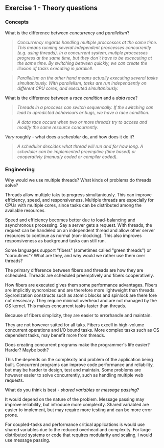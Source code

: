 Exercise 1 - Theory questions
-----------------------------

### Concepts

What is the difference between *concurrency* and *parallelism*?
> *Concurrency regards handling multiple proccesses at the same time. This means running several independent proccesses concurrently (e.g. using threads). In a concurrent system, mutiple proccesses progress at the same time, but they don`t have to be excecuting at the same time. By switching between quickly, we can create the illusion of tasks executing in parallell.*

>*Parallelism on the other hand means actually executing several tasks simultaniously. With parallelism, tasks are run independently on different CPU cores, and executed simultaniously.*

What is the difference between a *race condition* and a *data race*? 
> *Threads in a proccess can switch sequencally. If the switching can lead to upredicted behaviours or bugs, we have a race condition.*

>*A data race occurs when two or more threads try to access and modify the same resource concurrently.*
 
*Very* roughly - what does a *scheduler* do, and how does it do it?
>*A scheduler descides what thread will run and for how long. A scheduler can be implemented preemptive (time based)  or cooperativly (manualy coded or compiler coded).*


### Engineering

Why would we use multiple threads? What kinds of problems do threads solve?

Threads allow multiple taks to progress simultaniously. This can improve efficiency, speed, and responsiveness. Multiple threads are especially for CPUs with multiple cores, since tasks can be distributed among the available resources.

Speed and efficiency becomes better due to load-balancing and asynchronous processing. Say a server gets a request. With threads, the request can be handeled on an independent thread and allow other server resources to continue as normal (non-blocking). This also improves responsiveness as background tasks can still run.

Some languages support "fibers" (sometimes called "green threads") or "coroutines"? What are they, and why would we rather use them over threads?

The primary difference between fibers and threads are how they are scheduled. Threads are scheduled preemptively and fibers cooperatively.

How fibers are executed gives them some performance advantages. Fibers are implicitly syncronized and are therefore more lightweight than threads. Sycronization constructs such as atomic blocks and spinlock are there fore not nessecary. They require minimal overhead and are not managed by the OS kernel. This makes concurrent tasks faster than threads.

Because of fibers simplicity, they are easier to errorhandle and maintain.

They are not however suited for all taks. Fibers excell in high-volume concurrent operations and I/O bound tasks. More complex tasks such as OS dependent tasks, may benefit more from threads.

Does creating concurrent programs make the programmer's life easier? Harder? Maybe both?


This the depends on the complexity and problem of the application being built. Concurrent programs can improve code performance and reliability, but may be harder to design, test and maintain. Some problems are however easier to solve concurrently, such as handling multiple web requests.

What do you think is best - *shared variables* or *message passing*?

It would depend on the nature of the problem. Message passing may improve reliability, but introduce more complexity. Shared variabled are easier to implement, but may require more testing and can be more error prone.

For coupled-tasks and performance critical applications is would use shared variables due to the reduced overhead and complexity. For large distributed systems or code that requires modularity and scaling, i would use message passing.


